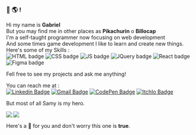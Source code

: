 ### 👋 🌎 !

Hi my name is __Gabriel__   
But you may find me in other places as __Pikachurin__ o __Billocap__   
I'm a self-taught programmer now focusing on web development   
And some times game development
I like to learn and create new things.   
Here's some of my Skills :   
![HTML badge](https://shields.io/badge/HTML-%E2%98%85%E2%98%85%E2%98%85%E2%98%85%E2%98%85-white?logo=html5&logoColor=white&labelColor=f06529)
![CSS badge](https://shields.io/badge/CSS-%E2%98%85%E2%98%85%E2%98%85%E2%98%85%E2%98%86-white?logo=css3&logoColor=white&labelColor=2965f1)
![JS badge](https://shields.io/badge/JavaScript-%E2%98%85%E2%98%85%E2%98%85%E2%98%85%E2%98%86-white?logo=javascript&logoColor=black&labelColor=f0db4f)
![JQuery badge](https://shields.io/badge/JQuery-%E2%98%85%E2%98%85%E2%98%85%E2%98%86%E2%98%86-white?logo=jquery&logoColor=white&labelColor=0769ad)
![React badge](https://shields.io/badge/React-%E2%98%85%E2%98%85%E2%98%85%E2%98%86%E2%98%86-white?logo=react&logoColor=black&labelColor=61dafb)
![Figma badge](https://shields.io/badge/Figma-%E2%98%85%E2%98%85%E2%98%85%E2%98%86%E2%98%86-white?logo=figma&logoColor=white&labelColor=314444)

Fell free to see my projects and ask me anything!   

You can reach me at :   
 [![Linkedin Badge](https://img.shields.io/badge/-Pikachurin-blue?logo=Linkedin&logoColor=white&link=https://www.linkedin.com/in/Pikachurin/)](https://www.linkedin.com/in/Pikachurin/) 
[![Gmail Badge](https://img.shields.io/badge/billocap237@gmail.com-red?logo=gmail&logoColor=white&link=mailto:billocap237@gmail.com)](mailto:billocap237@gmail.com)
[![CodePen Badge](https://img.shields.io/badge/Pikachurin-black?logo=codepen&logoColor=white&link=https://codepen.io/Pikachurin)](https://codepen.io/Pikachurin)
[![ItchIo Badge](https://img.shields.io/badge/Pikachurin-ff2449?logo=itch.io&logoColor=white&link=https://pikachurando.itch.io/)](https://pikachurando.itch.io/)

But most of all Samy is my hero.

<img align="left" src="https://github-readme-stats.vercel.app/api?username=Billocap&show_icons=true&" />
<img align="center" src="https://github-readme-stats.vercel.app/api/top-langs/?username=Billocap&hide=html,javascript,css,ruby?layout=compact" /><br/>

Here's a 🎂 for you and don't worry this one is __true__.

<!--
**Billocap/Billocap** is a ✨ _special_ ✨ repository because its `README.md` (this file) appears on your GitHub profile.

Here are some ideas to get you started:

- 🔭 I’m currently working on ...
- 🌱 I’m currently learning ...
- 👯 I’m looking to collaborate on ...
- 🤔 I’m looking for help with ...
- 💬 Ask me about ...
- 📫 How to reach me: ...
- 😄 Pronouns: ...
- ⚡ Fun fact: ...
-->
